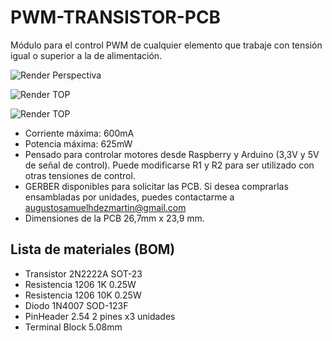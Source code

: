 # PWM-TRANSISTOR-PCB

Módulo para el control PWM de cualquier elemento que trabaje con tensión igual o superior a la de alimentación.

![Render Perspectiva](/RENDER/RenderPerspectiva_1.png)

![Render TOP](/RENDER/RenderTOP.png)

![Render TOP](/RENDER/RenderBottom.png)

- Corriente máxima: 600mA
- Potencia máxima: 625mW
- Pensado para controlar motores desde Raspberry y Arduino (3,3V y 5V de señal de control). Puede modificarse R1 y R2 para ser utilizado con otras tensiones de control.
- GERBER disponibles para solicitar las PCB. Si desea comprarlas ensambladas por unidades, puedes contactarme a augustosamuelhdezmartin@gmail.com
- Dimensiones de la PCB 26,7mm x 23,9 mm.

## Lista de materiales (BOM)

- Transistor 2N2222A SOT-23
- Resistencia 1206 1K 0.25W
- Resistencia 1206 10K 0.25W
- Diodo 1N4007 SOD-123F
- PinHeader 2.54 2 pines x3 unidades
- Terminal Block 5.08mm

